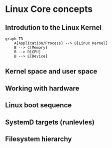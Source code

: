 # Linux Core concepts

## Introdution to the Linux Kernel

```mermaid
graph TD
    A[Application/Process] --> B[Linux Kernel]
    B --> C[Memory]
    B --> D[CPU]
    B --> E[Device]
```

## Kernel space and user space

## Working with hardware

## Linux boot sequence

## SystemD targets (runlevles)

## Filesystem hierarchy
